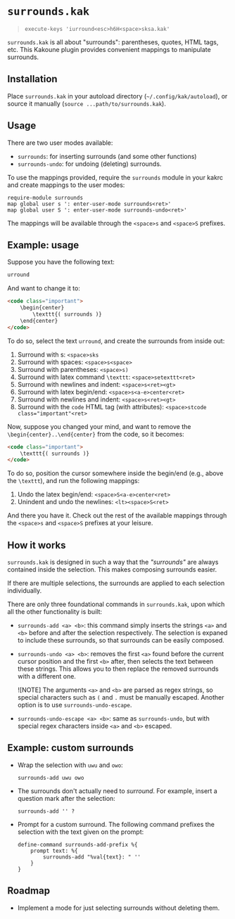 # `surrounds.kak`

> `execute-keys 'iurround<esc>h6H<space>sksa.kak'`

`surrounds.kak` is all about "surrounds": parentheses, quotes, HTML
tags, etc. This Kakoune plugin provides convenient mappings to
manipulate surrounds.

## Installation

Place `surrounds.kak` in your autoload directory
(`~/.config/kak/autoload`), or source it manually
(`source ...path/to/surrounds.kak`).

## Usage

There are two user modes available:

-   `surrounds`: for inserting surrounds (and some other functions)
-   `surrounds-undo`: for undoing (deleting) surrounds.

To use the mappings provided, require the `surrounds` module in your
kakrc and create mappings to the user modes:

``` kak
require-module surrounds
map global user s ': enter-user-mode surrounds<ret>'
map global user S ': enter-user-mode surrounds-undo<ret>'
```

The mappings will be available through the `<space>s` and `<space>S`
prefixes.

## Example: usage

Suppose you have the following text:

``` latex
urround
```

And want to change it to:

``` html
<code class="important">
    \begin{center}
        \texttt{( surrounds )}
    \end{center}
</code>
```

To do so, select the text `urround`, and create the surrounds from
inside out:

1.  Surround with s: `<space>sks`
2.  Surround with spaces: `<space>s<space>`
3.  Surround with parentheses: `<space>s)`
4.  Surround with latex command `\texttt`: `<space>setexttt<ret>`
5.  Surround with newlines and indent: `<space>s<ret><gt>`
6.  Surround with latex begin/end: `<space>s<a-e>center<ret>`
7.  Surround with newlines and indent: `<space>s<ret><gt>`
8.  Surround with the `code` HTML tag (with attributes):
    `<space>stcode class="important"<ret>`

Now, suppose you changed your mind, and want to remove the
`\begin{center}..\end{center}` from the code, so it becomes:

``` html
<code class="important">
    \texttt{( surrounds )}
</code>
```

To do so, position the cursor somewhere inside the begin/end (e.g.,
above the `\texttt`), and run the following mappings:

1.  Undo the latex begin/end: `<space>S<a-e>center<ret>`
2.  Unindent and undo the newlines: `<lt><space>S<ret>`

And there you have it. Check out the rest of the available mappings
through the `<space>s` and `<space>S` prefixes at your leisure.

## How it works

`surrounds.kak` is designed in such a way that the *"surrounds"* are
always contained inside the selection. This makes composing surrounds
easier.

If there are multiple selections, the surrounds are applied to each
selection individually.

There are only three foundational commands in `surrounds.kak`, upon
which all the other functionality is built:

-   `surrounds-add <a> <b>`: this command simply inserts the strings
    `<a>` and `<b>` before and after the selection respectively. The
    selection is expaned to include these surrounds, so that surrounds
    can be easily composed.

-   `surrounds-undo <a> <b>`: removes the first `<a>` found before the
    current cursor position and the first `<b>` after, then selects the
    text between these strings. This allows you to then replace the
    removed surrounds with a different one.

    ![NOTE] The arguments `<a>` and `<b>` are parsed as regex strings,
    so special characters such as `(` and `.` must be manually escaped.
    Another option is to use `surrounds-undo-escape`.

-   `surrounds-undo-escape <a> <b>`: same as `surrounds-undo`, but with
    special regex characters inside `<a>` and `<b>` escaped.

## Example: custom surrounds

-   Wrap the selection with `uwu` and `owo`:

    ``` kak
    surrounds-add uwu owo
    ```

-   The surrounds don't actually need to *surround*. For example, insert
    a question mark after the selection:

    ``` kak
    surrounds-add '' ?
    ```

-   Prompt for a custom surround. The following command prefixes the
    selection with the text given on the prompt:

    ``` kak
    define-command surrounds-add-prefix %{
        prompt text: %{
            surrounds-add "%val{text}: " ''
        }
    }
    ```

## Roadmap

-   Implement a mode for just selecting surrounds without deleting them.
